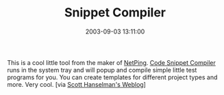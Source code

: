 ﻿---
layout: post
title: "Snippet Compiler"
comments: false
date: 2003-09-03 13:11:00
updated: 2004-05-03 20:08:00
categories:
 - Technology
subtext-id: acf305d1-da5f-4683-92a2-5e9f07790434
alias: /blog/Snippet-Compiler.aspx
---


This is a cool little tool from the maker of [NetPing](http://www.sliver.com/dotnet/netping/). [Code Snippet Compiler](http://www.sliver.com/dotnet/SnippetCompiler/) runs in the system tray and will popup and compile simple little test programs for you. You can create templates for different project types and more. Very cool. [via [Scott Hanselman's Weblog](http://radio.weblogs.com/0106747/)]
